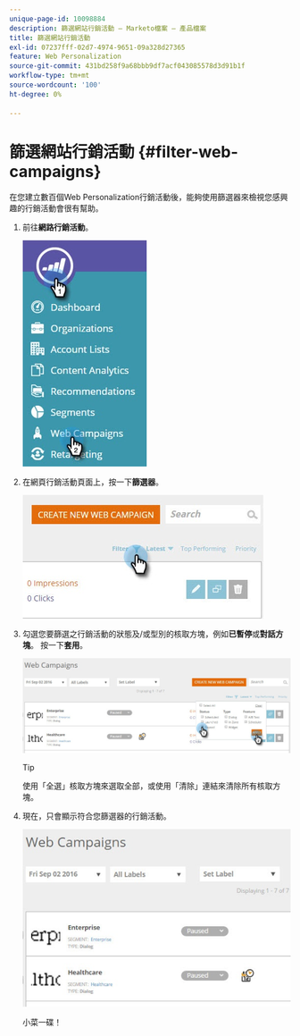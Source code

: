 ```yaml
---
unique-page-id: 10098884
description: 篩選網站行銷活動 — Marketo檔案 — 產品檔案
title: 篩選網站行銷活動
exl-id: 07237fff-02d7-4974-9651-09a328d27365
feature: Web Personalization
source-git-commit: 431bd258f9a68bbb9df7acf043085578d3d91b1f
workflow-type: tm+mt
source-wordcount: '100'
ht-degree: 0%

---
```


# 篩選網站行銷活動 {#filter-web-campaigns}

在您建立數百個Web Personalization行銷活動後，能夠使用篩選器來檢視您感興趣的行銷活動會很有幫助。

1. 前往&#x200B;**網路行銷活動**。

   ![](assets/web-campaigns-hand-8.jpg)

1. 在網頁行銷活動頁面上，按一下&#x200B;**篩選器**。

   ![](assets/web-campaigns-page-filter-hand.jpg)

1. 勾選您要篩選之行銷活動的狀態及/或型別的核取方塊，例如&#x200B;**已暫停**&#x200B;或&#x200B;**對話方塊**。 按一下&#x200B;**套用**。

   ![](assets/web-campaigns-filters-hands.jpg)

   >[!TIP]
   >
   >使用「全選&#x200B;**&#x200B;**」核取方塊來選取全部，或使用「清除&#x200B;**&#x200B;**」連結來清除所有核取方塊。

1. 現在，只會顯示符合您篩選器的行銷活動。

   ![](assets/web-campaigns-filter-only-paused.jpg)

   小菜一碟！
